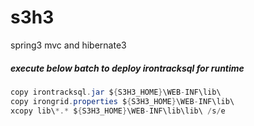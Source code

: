 s3h3
====

spring3 mvc and hibernate3

##### execute below batch to deploy irontracksql for runtime
```java
copy irontracksql.jar ${S3H3_HOME}\WEB-INF\lib\
copy irongrid.properties ${S3H3_HOME}\WEB-INF\lib\
xcopy lib\*.* ${S3H3_HOME}\WEB-INF\lib\lib\ /s/e
```
